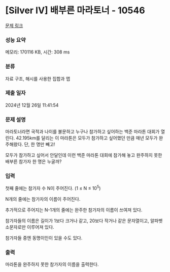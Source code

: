 # [Silver IV] 배부른 마라토너 - 10546 

[문제 링크](https://www.acmicpc.net/problem/10546) 

### 성능 요약

메모리: 170116 KB, 시간: 308 ms

### 분류

자료 구조, 해시를 사용한 집합과 맵

### 제출 일자

2024년 12월 26일 11:41:54

### 문제 설명

<p style="user-select: auto !important;">마라토너라면 국적과 나이를 불문하고 누구나 참가하고 싶어하는 백준 마라톤 대회가 열린다. 42.195km를 달리는 이 마라톤은 모두가 참가하고 싶어했던 만큼 매년 모두가 완주해왔다. 단, 한 명만 빼고! </p>

<p style="user-select: auto !important;">모두가 참가하고 싶어서 안달인데 이런 백준 마라톤 대회에 참가해 놓고 완주하지 못한 배부른 참가자 한 명은 누굴까?</p>

### 입력 

 <p style="user-select: auto !important;">첫째 줄에는 참가자 수 N이 주어진다. (1 ≤ N ≤ 10<sup style="user-select: auto !important;">5</sup>)</p>

<p style="user-select: auto !important;">N개의 줄에는 참가자의 이름이 주어진다.</p>

<p style="user-select: auto !important;">추가적으로 주어지는 N-1개의 줄에는 완주한 참가자의 이름이 쓰여져 있다. </p>

<p style="user-select: auto !important;">참가자들의 이름은 길이가 1보다 크거나 같고, 20보다 작거나 같은 문자열이고, 알파벳 소문자로만 이루어져 있다.</p>

<p style="user-select: auto !important;">참가자들 중엔 동명이인이 있을 수도 있다. </p>

### 출력 

 <p style="user-select: auto !important;">마라톤을 완주하지 못한 참가자의 이름을 출력한다.</p>

